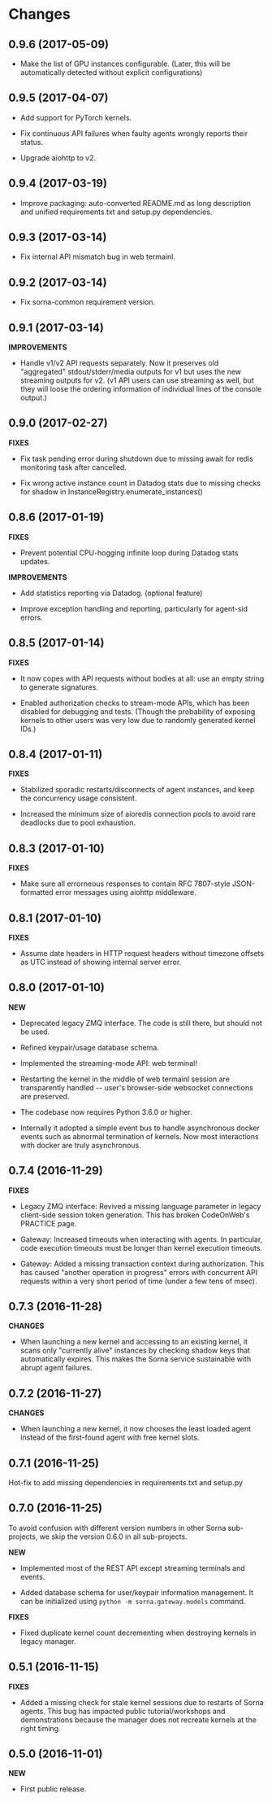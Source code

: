 Changes
=======

0.9.6 (2017-05-09)
------------------

 - Make the list of GPU instances configurable.
   (Later, this will be automatically detected without explicit configurations)

0.9.5 (2017-04-07)
------------------

 - Add support for PyTorch kernels.

 - Fix continuous API failures when faulty agents wrongly reports their status.

 - Upgrade aiohttp to v2.

0.9.4 (2017-03-19)
------------------

 - Improve packaging: auto-converted README.md as long description and unified
   requirements.txt and setup.py dependencies.

0.9.3 (2017-03-14)
------------------

 - Fix internal API mismatch bug in web termainl.

0.9.2 (2017-03-14)
------------------

 - Fix sorna-common requirement version.

0.9.1 (2017-03-14)
------------------

**IMPROVEMENTS**

 - Handle v1/v2 API requests separately.
   Now it preserves old "aggregated" stdout/stderr/media outputs for v1
   but uses the new streaming outputs for v2.
   (v1 API users can use streaming as well, but they will loose the
   ordering information of individual lines of the console output.)

0.9.0 (2017-02-27)
------------------

**FIXES**

 - Fix task pending error during shutdown due to missing await for redis
   monitoring task after cancelled.

 - Fix wrong active instance count in Datadog stats due to missing checks for
   shadow in InstanceRegistry.enumerate_instances()

0.8.6 (2017-01-19)
------------------

**FIXES**

 - Prevent potential CPU-hogging infinite loop during Datadog stats updates.

**IMPROVEMENTS**

 - Add statistics reporting via Datadog. (optional feature)

 - Improve exception handling and reporting, particularly for agent-sid errors.


0.8.5 (2017-01-14)
------------------

**FIXES**

 - It now copes with API requests without bodies at all: use an empty string to
   generate signatures.

 - Enabled authorization checks to stream-mode APIs, which has been disabled
   for debugging and tests.
   (Though the probability of exposing kernels to other users was very low
   due to randomly generated kernel IDs.)

0.8.4 (2017-01-11)
------------------

**FIXES**

 - Stabilized sporadic restarts/disconnects of agent instances, and keep the
   concurrency usage consistent.

 - Increased the minimum size of aioredis connection pools to avoid rare
   deadlocks due to pool exhaustion.

0.8.3 (2017-01-10)
------------------

**FIXES**

 - Make sure all errorneous responses to contain RFC 7807-style JSON-formatted
   error messages using aiohttp middleware.

0.8.1 (2017-01-10)
------------------

**FIXES**

 - Assume date headers in HTTP request headers without timezone offsets
   as UTC instead of showing internal server error.

0.8.0 (2017-01-10)
------------------

**NEW**

 - Deprecated legacy ZMQ interface.  The code is still there, but should
   not be used.

 - Refined keypair/usage database schema.

 - Implemented the streaming-mode API: web terminal!

 - Restarting the kernel in the middle of web termainl session are transparently
   handled -- user's browser-side websocket connections are preserved.

 - The codebase now requires Python 3.6.0 or higher.

 - Internally it adopted a simple event bus to handle asynchronous docker events
   such as abnormal termination of kernels.  Now most interactions with docker
   are truly asynchronous.

0.7.4 (2016-11-29)
------------------

**FIXES**

 - Legacy ZMQ interface: Revived a missing language parameter in legacy
   client-side session token generation.
   This has broken CodeOnWeb's PRACTICE page.

 - Gateway: Increased timeouts when interacting with agents.
   In particular, code execution timeouts must be longer than kernel execution
   timeouts.

 - Gateway: Added a missing transaction context during authorization.
   This has caused "another operation in progress" errors with concurrent API
   requests within a very short period of time (under a few tens of msec).

0.7.3 (2016-11-28)
------------------

**CHANGES**

 - When launching a new kernel and accessing to an existing kernel, it scans
   only "currently alive" instances by checking shadow keys that automatically
   expires.  This makes the Sorna service sustainable with abrupt agent failures.

0.7.2 (2016-11-27)
-----------------

**CHANGES**

 - When launching a new kernel, it now chooses the least loaded agent instead of
   the first-found agent with free kernel slots.

0.7.1 (2016-11-25)
------------------

Hot-fix to add missing dependencies in requirements.txt and setup.py

0.7.0 (2016-11-25)
------------------

To avoid confusion with different version numbers in other Sorna sub-projects,
we skip the version 0.6.0 in all sub-projects.

**NEW**

 - Implemented most of the REST API except streaming terminals and events.

 - Added database schema for user/keypair information management.
   It can be initialized using `python -m sorna.gateway.models` command.

**FIXES**

 - Fixed duplicate kernel count decrementing when destroying kernels in legacy manager.

0.5.1 (2016-11-15)
------------------

**FIXES**

 - Added a missing check for stale kernel sessions due to restarts of Sorna agents.
   This bug has impacted public tutorial/workshops and demonstrations because the
   manager does not recreate kernels at the right timing.

0.5.0 (2016-11-01)
------------------

**NEW**

 - First public release.


